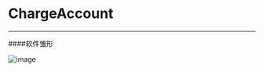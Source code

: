 # ChargeAccount
----------------
####软件雏形

 ![image](https://github.com/wenmagi/ChargeAccount/app/readmeRes/charge_account.png)
